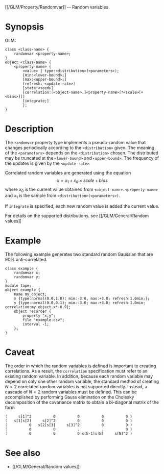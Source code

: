 [[/GLM/Property/Randomvar]] -- Random variables

# Synopsis
GLM:
~~~
class <class-name> {
    randomvar <property-name>;
}
object <class-name> {
    <property-name> {
        <value> | type:<distribution>(<parameters>); 
        [min:<lower-bound>;] 
        [max:<upper-bound>;] 
        [refresh: <update-rate>] 
        [state:<seed>] 
        [correlation:[<object-name>.]<property-name>[*<scale>[+<bias>]]]
        [integrate;]
        };
}
~~~

# Description

The `randomvar` property type implements a pseudo-random value that changes periodically according to the `<distribution>` given. The meaning of the `<parameters>` depends on the `<distribution>` chosen. The distributed may be truncated at the `<lower-bound>` and `<upper-bound>`. The frequency of the updates is given by the `<update-rate>`.

Correlated random variables are generated using the equation 
$$
    x = x_1 + x_0 \times scale + bias
$$
where $x_0$ is the current value obtained from `<object-name>.<property-name>` and $x_1$ is the sample from `<distribution>(<parameters>)`.

If `integrate` is specified, each new random value is added the current value.

For details on the supported distributions, see [[/GLM/General/Random values]]

# Example

The following example generates two standard random Gaussian that are 90% anti-correlated.
~~~
class example {
    randomvar x;
    randomvar y;
}
module tape;
object example {
    name my_object;
    x {type:normal(0.0,1.0): min:-3.0, max:+3.0; refresh:1.0min;};
    y {type:normal(0.0,0.1); min:-3.0; max:+3.0; refresh:1.0min; correlation:my_object.x*-0.9};
    object recorder {
        property "x,y";
        file "example.csv";
        interval -1;
    };
}
~~~

# Caveat

The order in which the random variables is defined is important to creating correlations.  As a result, the `correlation` specification must refer to an existing random variable.  In addition, because each random variable may depend on only one other random variable, the standard method of creating $N>2$ correlated random variables is not supported directly.  Instead, a cascade of $N=2$ random variables must be defined.  This can be accomplished by performing Gauss elimination on the Cholesky decomposition of the covariance matrix to obtain a bi-diagonal matrix of the form
~~~
(     s[1]^2          0          0          0          0 )
(   s[1]s[2]     s[2]^2          0          0          0 )
(          0   s[2]s[3]     s[3]^2          0          0 )
(          0          0          .          .          0 )
(          0          0          0 s[N-1]s[N]     s[N]^2 )
~~~

# See also
* [[/GLM/General/Random values]]
